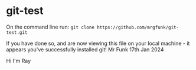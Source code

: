 # git-test

On the command line run:
`git clone https://github.com/mrgfunk/git-test.git`

If you have done so, and are now viewing this file on your local machine - it appears you've successfully installed git!
Mr Funk 17th Jan 2024

Hi I'm Ray


